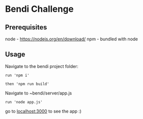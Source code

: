 # Bendi Challenge

## Prerequisites
 node - https://nodejs.org/en/download/
 npm - bundled with node 

## Usage

Navigate to the bendi project folder:

```
run 'npm i'
```

```
then 'npm run build'
```

Navigate to ~bendi/server/app.js 

```
run 'node app.js'
```

go to [localhost:3000](http://localhost:3000/) to see the app :)
